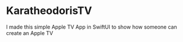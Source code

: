 # KaratheodorisTV
I made this simple Apple TV App in SwiftUI to show how someone can create an Apple TV
